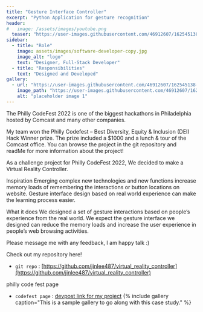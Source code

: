```yaml
---
title: "Gesture Interface Controller"
excerpt: "Python Application for gesture recognition"
header:
#   image: /assets/images/youtube.png
  teaser: "https://user-images.githubusercontent.com/46912607/162545138-9670f89d-b212-4e1f-a6b2-b0975c0cd395.png"
sidebar:
  - title: "Role"
    image: assets/images/software-developer-copy.jpg
    image_alt: "logo"
    text: "Designer, Full-Stack Developer"
  - title: "Responsibilities"
    text: "Designed and Developed"
gallery:
  - url: "https://user-images.githubusercontent.com/46912607/162545138-9670f89d-b212-4e1f-a6b2-b0975c0cd395.png"
    image_path: "https://user-images.githubusercontent.com/46912607/162545138-9670f89d-b212-4e1f-a6b2-b0975c0cd395.png"
    alt: "placeholder image 1"
---
```


The Philly CodeFest 2022 is one of the biggest hackathons in Philadelphia hosted by Comcast and many other companies. 

My team won the Philly Codefest – Best Diversity, Equity & Inclusion (DEI) Hack Winner
prize. The prize included a $1000 and a lunch & tour of the Comcast office. You can browse the project in the git repository and readMe for more information about the project!

As a challenge project for Philly CodeFest 2022, We decided to make a Virtual Reality Controller.

Inspiration
Emerging complex new technologies and new functions increase memory loads of remembering the interactions or button locations on website. Gesture interface design based on real world experience can make the learning process easier.

What it does
We designed a set of gesture interactions based on people’s experience from the real world. We expect the gesture interface we designed can reduce the memory loads and increase the user experience in people’s web browsing activities.

Please message me with any feedback, I am happy talk :)

Check out my repository here!
- `git repo` : [https://github.com/jinlee487/virtual_reality_controller](https://github.com/jinlee487/virtual_reality_controller)

philly code fest page
- `codefest page` : [devpost link for my project](https://devpost.com/software/test-3rej76?ref_content=my-projects-tab&ref_feature=my_projects)
{% include gallery caption="This is a sample gallery to go along with this case study." %}
